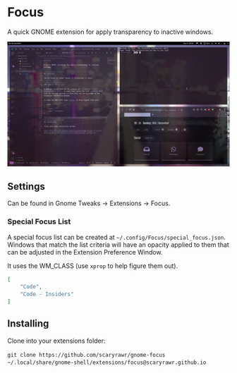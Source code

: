 # Focus

A quick GNOME extension for apply transparency to inactive windows.

![demo](./assets/demo.gif)

## Settings

Can be found in Gnome Tweaks -> Extensions -> Focus.

### Special Focus List

A special focus list can be created at `~/.config/Focus/special_focus.json`. Windows that match the list criteria will have an opacity applied to them that can be adjusted in the Extension Preference Window.

It uses the WM_CLASS (use `xprop` to help figure them out).

```json
[
    "Code",
    "Code - Insiders"
]
```

## Installing

Clone into your extensions folder:

`git clone https://github.com/scaryrawr/gnome-focus ~/.local/share/gnome-shell/extensions/focus@scaryrawr.github.io`
